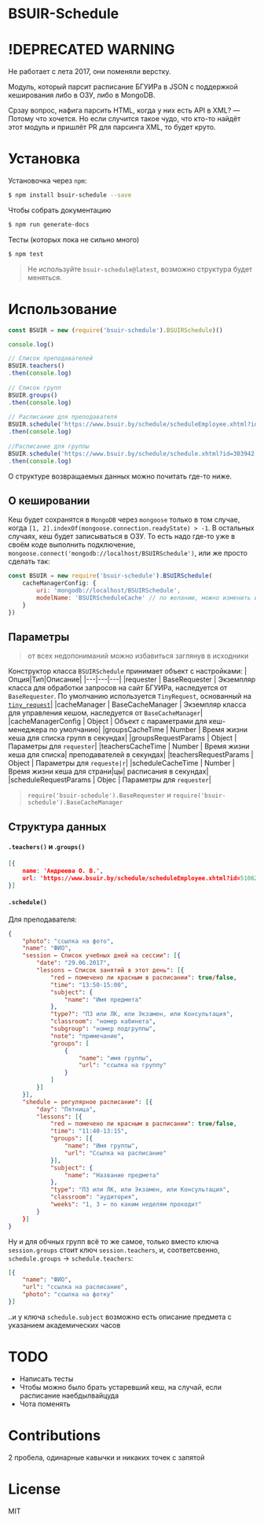 # BSUIR-Schedule

# !DEPRECATED WARNING
Не работает с лета 2017, они поменяли верстку.

Модуль, который парсит расписание БГУИРа в JSON  с поддержкой кеширования либо в ОЗУ, либо в MongoDB. 

Срзау вопрос, нафига парсить HTML, когда у них есть API в XML? — Потому что хочется. Но если случится такое чудо, что кто-то найдёт этот модуль и пришлёт PR для парсинга XML, то будет круто.

# Установка
Установочка через `npm`:
```sh
$ npm install bsuir-schedule --save
```
Чтобы собрать документацию
```sh
$ npm run generate-docs
```
Тесты (которых пока не сильно много)
```sh
$ npm test
```
> Не используйте `bsuir-schedule@latest`, возможно структура будет меняться.

# Использование

```JavaScript
const BSUIR = new (require('bsuir-schedule').BSUIRSchedule)()

console.log()

// Список преподавателей
BSUIR.teachers()
.then(console.log)
 
// Список групп
BSUIR.groups()
.then(console.log)
 
// Расписание для преподавателя
BSUIR.schedule('https://www.bsuir.by/schedule/scheduleEmployee.xhtml?id=500689')
.then(console.log)
 
//Расписание для группы
BSUIR.schedule('https://www.bsuir.by/schedule/schedule.xhtml?id=303942')
.then(console.log)
```
О структуре возвращаемых данных можно почитать где-то ниже.

## О кешировании
Кеш будет сохранятся в `MongoDB` через `mongoose` только в том случае, когда `[1, 2].indexOf(mongoose.connection.readyState) > -1`. В остальных случаях, кеш будет записываться в ОЗУ. То есть надо где-то уже в своём коде выполнить подключение, `mongoose.connect('mongodb://localhost/BSUIRSchedule')`, или же просто сделать так:
```JavaScript
const BSUIR = new require('bsuir-schedule').BSUIRSchedule(
    cacheManagerConfig: {
        uri: 'mongodb://localhost/BSUIRSchedule',
        modelName: 'BSUIRScheduleCache' // по желанию, можно изменить имя коллекции
    }
})
```

## Параметры
> от всех недопониманий можно избавиться заглянув в исходники

Конструктор класса `BSUIRSchedule` принимает объект с настройками:
|Опция|Тип|Описание|
|---|---|---|
|requester | BaseRequester | Экземпляр класса для обработки запросов на сайт БГУИРа, наследуется от `BaseRequester`. По умолчанию используется `TinyRequest`, основанный на [`tiny_request`](https://github.com/Naltox/tiny_request)|
|cacheManager | BaseCacheManager | Экземпляр класса для управления кешом, наследуется от `BaseCacheManager`|
|cacheManagerConfig | Object | Объект с параметрами для кеш-менеджера по умолчанию|
|groupsCacheTime | Number | Время жизни кеша для списка групп в секундах|
|groupsRequestParams | Object | Параметры для `requester`|
|teachersCacheTime | Number | Время жизни кеша для списка| преподавателей в секундах|
|teachersRequestParams | Object | Параметры для `requeste|r`|
|scheduleCacheTime | Number | Время жизни кеша для страни|цы| расписания в секундах|
|scheduleRequestParams | Objec | Параметры для `requester`|

> `require('bsuir-schedule').BaseRequester` и `require('bsuir-schedule').BaseCacheManager`

## Структура данных

#### `.teachers()` и .`groups()`
```JSON
[{
    name: 'Андреева О. В.',
    url: 'https://www.bsuir.by/schedule/scheduleEmployee.xhtml?id=510621'
}]
```
#### `.schedule()`
Для преподавателя:
```JSON
{
    "photo": "ссылка на фото",
    "name": "ФИО",
    "session ← Список учебных дней на сессии": [{  
        "date": "29.06.2017",
        "lessons ← Список занятий в этот день": [{ 
            "red ← помечено ли красным в расписании": true/false, 
            "time": "13:50-15:00",
            "subject": {
                "name": "Имя предмета"
            },
            "type?": "ПЗ или ЛК, или Экзамен, или Консультация",
            "classroom": "номер кабинета",
            "subgroup": "номер подгруппы",
            "note": "примечание",
            "groups": [
                {
                    "name": "имя группы",
                    "url": "ссылка на группу"
                }
            ]
        }]
    }],
    "shedule ← регулярное расписание": [{
        "day": "Пятница",
        "lessons": [{
            "red ← помечено ли красным в расписании": true/false, 
            "time": "11:40-13:15",
            "groups": [{
                "name": "Имя группы",
                "url": "Ссылка на расписание"
            }],
            "subject": {
                "name": "Название предмета"
            },
            "type": "ПЗ или ЛК, или Экзамен, или Консультация",
            "classroom": "аудитория",
            "weeks": "1, 3 ← по каким неделям проходит"
        }
    }]
}
```
Ну и для обчных групп всё то же самое, только вместо ключа `session.groups` стоит ключ `session.teachers`, и, соответсвенно, `schedule.groups` → `schedule.teachers`:
```JSON
[{
    "name": "ФИО",
    "url": "ссылка на расписание",
    "photo": "ссылка на фотку"
}]
```
..и у ключа `schedule.subject` возможно есть описание предмета с указанием академических часов

# TODO
  - Написать тесты
  - Чтобы можно было брать устаревший кеш, на случай, если расписание наебдылвайцуда
  - Чота поменять

# Contributions

2 пробела, одинарные кавычки и никаких точек с запятой

# License

MIT
